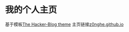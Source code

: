 # 我的个人主页
基于模板[The Hacker-Blog theme](https://github.com/tocttou/hacker-blog)
主页链接[z0nghe.github.io](https://z0nghe.github.io/)
